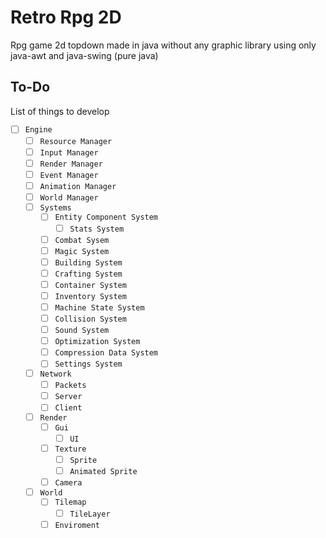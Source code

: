 # Retro Rpg 2D
Rpg game 2d topdown made in java without any graphic library using only java-awt and java-swing (pure java)

## To-Do
List of things to develop
- [ ] `Engine`
  - [ ] `Resource Manager`
  - [ ] `Input Manager`
  - [ ] `Render Manager`
  - [ ] `Event Manager`
  - [ ] `Animation Manager`
  - [ ] `World Manager`
  - [ ] `Systems`
    - [ ] `Entity Component System`
      - [ ] `Stats System`
    - [ ] `Combat Sysem`
    - [ ] `Magic System`
    - [ ] `Building System`
    - [ ] `Crafting System`
    - [ ] `Container System`
    - [ ] `Inventory System`
    - [ ] `Machine State System`
    - [ ] `Collision System`
    - [ ] `Sound System`
    - [ ] `Optimization System`
    - [ ] `Compression Data System`
    - [ ] `Settings System`
  - [ ] `Network`
    - [ ] `Packets`
    - [ ] `Server`
    - [ ] `Client`
  - [ ] `Render`
    - [ ] `Gui`
      - [ ] `UI`
    - [ ] `Texture`
      - [ ] `Sprite`
      - [ ] `Animated Sprite`
    - [ ] `Camera`
  - [ ] `World`
    - [ ] `Tilemap`
      - [ ] `TileLayer`
    - [ ] `Enviroment`